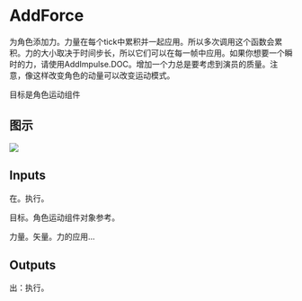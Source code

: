 # AddForce

为角色添加力。力量在每个tick中累积并一起应用。所以多次调用这个函数会累积。力的大小取决于时间步长，所以它们可以在每一帧中应用。如果你想要一个瞬时的力，请使用AddImpulse.DOC。增加一个力总是要考虑到演员的质量。注意，像这样改变角色的动量可以改变运动模式。

目标是角色运动组件

## 图示

![]($-20221218-20180262.png)

## Inputs

在。执行。

目标。角色运动组件对象参考。

力量。矢量。力的应用...  

## Outputs

出：执行。
